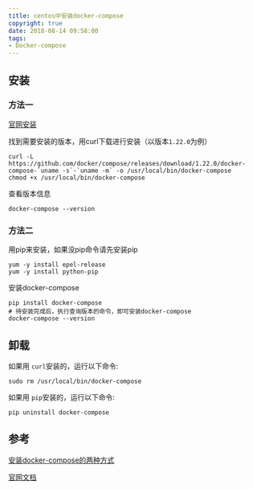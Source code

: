 ```yaml
---
title: centos中安装docker-compose
copyright: true
date: 2018-08-14 09:58:00
tags:
- Docker-compose
---
```


## 安装

### 方法一

[官网安装](https://github.com/docker/compose/releases/)

找到需要安装的版本，用curl下载进行安装（以版本`1.22.0`为例）

```
curl -L https://github.com/docker/compose/releases/download/1.22.0/docker-compose-`uname -s`-`uname -m` -o /usr/local/bin/docker-compose
chmod +x /usr/local/bin/docker-compose
```

查看版本信息

```
docker-compose --version
```

<!--more-->

### 方法二

用pip来安装，如果没pip命令请先安装pip

```
yum -y install epel-release
yum -y install python-pip
```

安装docker-compose

```
pip install docker-compose
# 待安装完成后，执行查询版本的命令，即可安装docker-compose
docker-compose --version
```

## 卸载

如果用 `curl`安装的，运行以下命令:

```
sudo rm /usr/local/bin/docker-compose
```

如果用 `pip`安装的，运行以下命令:

```
pip uninstall docker-compose
```

## 参考

[安装docker-compose的两种方式](https://blog.csdn.net/gsying1474/article/details/52988784)

[官网文档](https://docs.docker.com/compose/install/#uninstallation)



